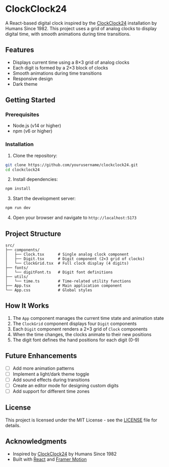 # ClockClock24

A React-based digital clock inspired by the [ClockClock24](https://www.humanssince1982.com/en-int/products/clockclock-24-white) installation by Humans Since 1982. This project uses a grid of analog clocks to display digital time, with smooth animations during time transitions.

## Features

- Displays current time using a 8×3 grid of analog clocks
- Each digit is formed by a 2×3 block of clocks
- Smooth animations during time transitions
- Responsive design
- Dark theme

## Getting Started

### Prerequisites

- Node.js (v14 or higher)
- npm (v6 or higher)

### Installation

1. Clone the repository:
```bash
git clone https://github.com/yourusername/clockclock24.git
cd clockclock24
```

2. Install dependencies:
```bash
npm install
```

3. Start the development server:
```bash
npm run dev
```

4. Open your browser and navigate to `http://localhost:5173`

## Project Structure

```
src/
├── components/
│   ├── Clock.tsx      # Single analog clock component
│   ├── Digit.tsx      # Digit component (2×3 grid of clocks)
│   └── ClockGrid.tsx  # Full clock display (4 digits)
├── fonts/
│   └── digitFont.ts   # Digit font definitions
├── utils/
│   └── time.ts        # Time-related utility functions
├── App.tsx            # Main application component
└── App.css            # Global styles
```

## How It Works

1. The `App` component manages the current time state and animation state
2. The `ClockGrid` component displays four `Digit` components
3. Each `Digit` component renders a 2×3 grid of `Clock` components
4. When the time changes, the clocks animate to their new positions
5. The digit font defines the hand positions for each digit (0-9)

## Future Enhancements

- [ ] Add more animation patterns
- [ ] Implement a light/dark theme toggle
- [ ] Add sound effects during transitions
- [ ] Create an editor mode for designing custom digits
- [ ] Add support for different time zones

## License

This project is licensed under the MIT License - see the [LICENSE](LICENSE) file for details.

## Acknowledgments

- Inspired by [ClockClock24](https://www.humanssince1982.com/clockclock24) by Humans Since 1982
- Built with [React](https://reactjs.org/) and [Framer Motion](https://www.framer.com/motion/)
